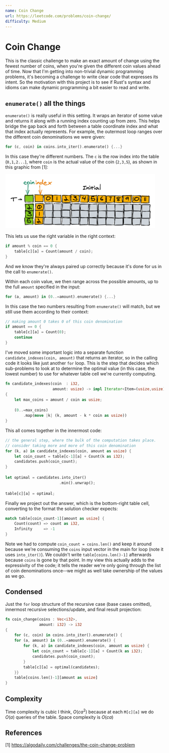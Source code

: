 ```yaml
---
name: Coin Change
url: https://leetcode.com/problems/coin-change/
difficulty: Medium
---
```


# Coin Change

This is the classic challenge to make an exact amount of change using the fewest number of coins, when you're given the different coin values ahead of time.  Now that I'm getting into non-trivial dynamic programming problems, it's becoming a challenge to write clear code that expresses its intent.  So the motivation with this project is to see if Rust's syntax and idioms can make dynamic programming a bit easier to read and write.

## `enumerate()` all the things

`enumerate()` is really useful in this setting.  It wraps an iterator of some value and returns it along with a running index counting up from zero. This helps bridge the gap back and forth between a table coordinate index and what that index actually represents. For example, the outermost loop ranges over the different coin denominations we were given:

```rust
for (c, coin) in coins.into_iter().enumerate() {...}
```

In this case they're different numbers. The `c` is the row index into the table (`0,1,2...`), where `coin` is the actual value of the coin (`2,3,5`), as shown in this graphic from [1]:

![table indexes](./images/coin-change-1.png)

This lets us use the right variable in the right context:

```rust
if amount % coin == 0 {
    table[c][a] = Count(amount / coin);
}
```

And we know they're always paired up correctly because it's done for us in the call to `enumerate()`.

Within each coin value, we then range across the possible amounts, up to the full `amount` specified in the input:

```rust
for (a, amount) in (0..=amount).enumerate() {...}
```

In this case the two numbers resulting from `enumerate()` will match, but we still use them according to their context:

```rust
// making amount 0 takes 0 of this coin denomination
if amount == 0 {
    table[c][a] = Count(0);
    continue
}
```

I've moved some important logic into a separate function `candidate_indexes(coin, amount)` that returns an iterator, so in the calling code it looks like just another `for` loop. This is the step that decides which sub-problems to look at to determine the optimal value (in this case, the lowest number) to use for whatever table cell we're currently computing.

```rust
fn candidate_indexes(coin  : i32,
                     amount: usize) -> impl Iterator<Item=(usize,usize)>
{
    let max_coins = amount / coin as usize;

    (0..=max_coins)
        .map(move |k| (k, amount - k * coin as usize))
}
```

This all comes together in the innermost code:

```rust
// the general step, where the bulk of the computation takes place.
// consider taking more and more of this coin denomination
for (k, a) in candidate_indexes(coin, amount as usize) {
    let coin_count = table[c-1][a] + Count(k as i32);
    candidates.push(coin_count);
}

let optimal = candidates.into_iter()
                        .min().unwrap();

table[c][a] = optimal;
```

Finally we project out the answer, which is the bottom-right table cell, converting to the format the solution checker expects:

```rust
match table[coin_count-1][amount as usize] {
    Count(count) => count as i32,
    Infinity     => -1
}
```

Note we had to compute `coin_count = coins.len()` and keep it around because we're consuming the `coins` input vector in the main for loop (note it uses `into_iter()`). We couldn't write `table[coins.len()-1]` afterwards because `coins` is gone by that point.  In my view this actually adds to the expressivity of the code; it tells the reader we're only going through the list of coin denominations once--we might as well take ownership of the values as we go.


## Condensed

Just the `for` loop structure of the recursive case (base cases omitted), innermost recursive selections/update, and final result projection:

```rust
fn coin_change(coins : Vec<i32>,
               amount: i32) -> i32
{
    for (c, coin) in coins.into_iter().enumerate() {
    for (a, amount) in (0..=amount).enumerate() {
        for (k, a) in candidate_indexes(coin, amount as usize) {
            let coin_count = table[c-1][a] + Count(k as i32);
            candidates.push(coin_count);
        }
        table[c][a] = optimal(candidates);
    }}
    table[coins.len()-1][amount as usize]
}
```


## Complexity

Time complexity is cubic I think, $O(ca^2)$ because at each `M[c][a]` we do $O(a)$ queries of the table.
Space complexity is $O(ca)$


## References

[1] https://algodaily.com/challenges/the-coin-change-problem
